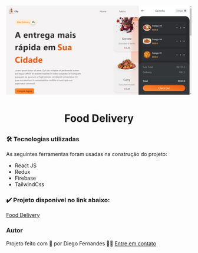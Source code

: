 <h1 align="center">
    <img src='https://raw.githubusercontent.com/Diego-1D/food-delivery/38ddc59ff5bc8b047de73643820ce9ed7a946101/src/img/git_hero.png' width="900"/>
</h1>

<h1 align="center">
     <p>Food Delivery</p>
</h1>

### 🛠 Tecnologias utilizadas

As seguintes ferramentas foram usadas na construção do projeto:

- React JS
- Redux
- Firebase
- TailwindCss

### ✔️ Projeto disponível no link abaixo:
[Food Delivery]()

### Autor
Projeto feito com 💚 por  Diego Fernandes 👋🏽 [Entre em contato](https://www.linkedin.com/in/diego-fernandes-dev)
